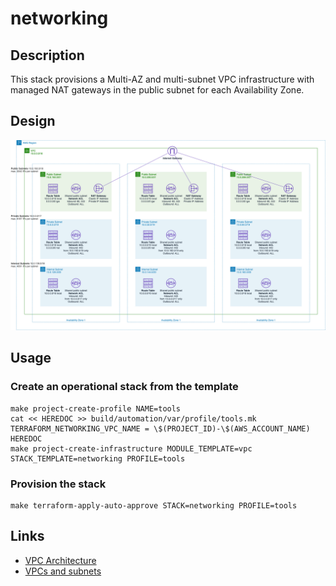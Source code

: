 # networking

## Description

This stack provisions a Multi-AZ and multi-subnet VPC infrastructure with managed NAT gateways in the public subnet for each Availability Zone.

## Design

![This VPC Architecture](diagram.png)

## Usage

### Create an operational stack from the template

    make project-create-profile NAME=tools
    cat << HEREDOC >> build/automation/var/profile/tools.mk
    TERRAFORM_NETWORKING_VPC_NAME = \$(PROJECT_ID)-\$(AWS_ACCOUNT_NAME)
    HEREDOC
    make project-create-infrastructure MODULE_TEMPLATE=vpc STACK_TEMPLATE=networking PROFILE=tools

### Provision the stack

    make terraform-apply-auto-approve STACK=networking PROFILE=tools

## Links

- [VPC Architecture](https://docs.aws.amazon.com/quickstart/latest/vpc/architecture.html)
- [VPCs and subnets](https://docs.aws.amazon.com/vpc/latest/userguide/VPC_Subnets.html)
